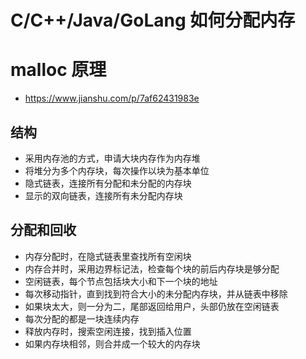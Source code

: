 # C/C++/Java/GoLang 如何分配内存
# malloc 原理
- https://www.jianshu.com/p/7af62431983e

## 结构
- 采用内存池的方式，申请大块内存作为内存堆
- 将堆分为多个内存块，每次操作以块为基本单位
- 隐式链表，连接所有分配和未分配的内存块
- 显示的双向链表，连接所有未分配内存块

## 分配和回收
- 内存分配时，在隐式链表里查找所有空闲块
- 内存合并时，采用边界标记法，检查每个块的前后内存块是够分配
- 空闲链表，每个节点包括块大小和下一个块的地址
- 每次移动指针，直到找到符合大小的未分配内存块，并从链表中移除
- 如果块太大，则一分为二，尾部返回给用户，头部仍放在空闲链表
- 每次分配的都是一块连续内存
- 释放内存时，搜索空闲连接，找到插入位置
- 如果内存块相邻，则合并成一个较大的内存块







